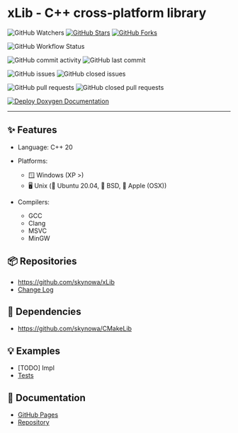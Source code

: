 # xLib - C++ cross-platform library

![GitHub Watchers](https://img.shields.io/github/watchers/skynowa/xLib)
[![GitHub Stars](https://img.shields.io/github/stars/skynowa/xLib?color=ff69b4)](https://github.com/skynowa/xLib/stargazers)
[![GitHub Forks](https://img.shields.io/github/forks/skynowa/xLib?color=ff69b4)](https://github.com/skynowa/xLib/network)

![GitHub Workflow Status](https://img.shields.io/github/workflow/status/skynowa/xLib/CI)

![GitHub commit activity](https://img.shields.io/github/commit-activity/w/skynowa/xlib) ![GitHub last commit](https://img.shields.io/github/last-commit/skynowa/xlib)

![GitHub issues](https://img.shields.io/github/issues-raw/skynowa/xlib?color=red) ![GitHub closed issues](https://img.shields.io/github/issues-closed-raw/skynowa/xlib?color=green)

![GitHub pull requests](https://img.shields.io/github/issues-pr-raw/skynowa/xlib?color=red) ![GitHub closed pull requests](https://img.shields.io/github/issues-pr-closed-raw/skynowa/xlib?color=green)

[![Deploy Doxygen Documentation](https://github.com/skynowa/skynowa.github.io/actions/workflows/deploy-docs.yml/badge.svg)](https://github.com/skynowa/skynowa.github.io/actions/workflows/deploy-docs.yml)

-----

## ✨ Features

- Language: C++ 20
- Platforms:

    - 🪟 Windows (XP >)
    - 🖥️ Unix (🐧 Ubuntu 20.04, 🌊 BSD, 🍎 Apple (OSX))

- Compilers:
    - GCC
    - Clang
    - MSVC
    - MinGW

## 📦 Repositories

- https://github.com/skynowa/xLib
- [Change Log](https://github.com/skynowa/xLib/blob/master/Docs/ChangeLog.md)

## 🔗 Dependencies

- https://github.com/skynowa/CMakeLib

## 💡 Examples

- [TODO] Impl
- [Tests](https://github.com/skynowa/xLib/tree/master/Tests)

## 📑 Documentation

- [GitHub Pages](https://skynowa.github.io/)
- [Repository](https://github.com/skynowa/skynowa.github.io/actions)
